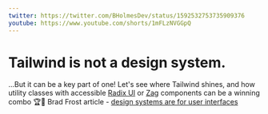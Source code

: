 ```yaml
---
twitter: https://twitter.com/BHolmesDev/status/1592532753735909376
youtube: https://www.youtube.com/shorts/1mFLzNVGGpQ
---
```


# Tailwind is not a design system.

...But it can be a key part of one! Let's see where Tailwind shines, and how utility classes with accessible [Radix UI](https://www.radix-ui.com/) or [Zag](https://zagjs.com/) components can be a winning combo 🏆💨 Brad Frost article - [design systems are for user interfaces](https://bradfrost.com/blog/post/design-systems-are-for-user-interfaces/)
